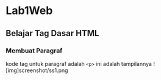 # Lab1Web
## Belajar Tag Dasar HTML

### Membuat Paragraf 
kode tag untuk paragraf adalah `<p>`
ini adalah tampilannya
![img]screenshot/ss1.png